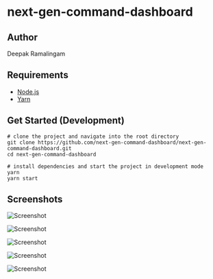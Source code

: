 #  next-gen-command-dashboard

## Author

Deepak Ramalingam

## Requirements
- [Node.js](https://nodejs.org/en/download/)
- [Yarn](https://classic.yarnpkg.com/lang/en/docs/install)

## Get Started (Development)

```shell
# clone the project and navigate into the root directory
git clone https://github.com/next-gen-command-dashboard/next-gen-command-dashboard.git
cd next-gen-command-dashboard

# install dependencies and start the project in development mode
yarn
yarn start
```


## Screenshots

![Screenshot](screenshot/screenshot-1.png)

![Screenshot](screenshot/screenshot-2.png)

![Screenshot](screenshot/screenshot-3.png)

![Screenshot](screenshot/screenshot-4.png)

![Screenshot](screenshot/screenshot-5.png)
